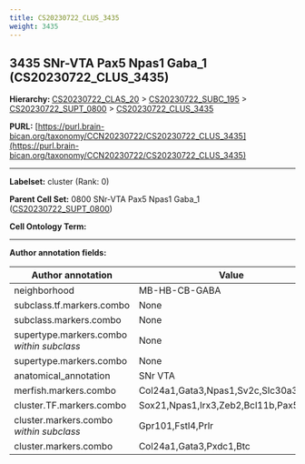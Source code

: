 ```yaml
---
title: CS20230722_CLUS_3435
weight: 3435
---
```

## 3435 SNr-VTA Pax5 Npas1 Gaba_1 (CS20230722_CLUS_3435)
<b>Hierarchy: </b>
[CS20230722_CLAS_20](../CS20230722_CLAS_20) >
[CS20230722_SUBC_195](../CS20230722_SUBC_195) >
[CS20230722_SUPT_0800](../CS20230722_SUPT_0800) >
[CS20230722_CLUS_3435](../CS20230722_CLUS_3435)

**PURL:** [https://purl.brain-bican.org/taxonomy/CCN20230722/CS20230722_CLUS_3435](https://purl.brain-bican.org/taxonomy/CCN20230722/CS20230722_CLUS_3435)

---


**Labelset:** cluster (Rank: 0)

**Parent Cell Set:** 0800 SNr-VTA Pax5 Npas1 Gaba_1 ([CS20230722_SUPT_0800](../CS20230722_SUPT_0800))



**Cell Ontology Term:** 

[MARKER GENES.]: #


---

[TRANSFERRED ANNOTATIONS.]: #


[AUTHOR ANNOTATION FIELDS.]: #


**Author annotation fields:**

| Author annotation | Value |
|-------------------|-------|
|neighborhood|MB-HB-CB-GABA|
|subclass.tf.markers.combo|None|
|subclass.markers.combo|None|
|supertype.markers.combo _within subclass_|None|
|supertype.markers.combo|None|
|anatomical_annotation|SNr VTA|
|merfish.markers.combo|Col24a1,Gata3,Npas1,Sv2c,Slc30a3,Pvalb|
|cluster.TF.markers.combo|Sox21,Npas1,Irx3,Zeb2,Bcl11b,Pax5|
|cluster.markers.combo _within subclass_|Gpr101,Fstl4,Prlr|
|cluster.markers.combo|Col24a1,Gata3,Pxdc1,Btc|

